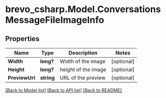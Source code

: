 # brevo_csharp.Model.ConversationsMessageFileImageInfo
## Properties

Name | Type | Description | Notes
------------ | ------------- | ------------- | -------------
**Width** | **long?** | Width of the image | [optional] 
**Height** | **long?** | height of the image | [optional] 
**PreviewUrl** | **string** | URL of the preview | [optional] 

[[Back to Model list]](../README.md#documentation-for-models) [[Back to API list]](../README.md#documentation-for-api-endpoints) [[Back to README]](../README.md)

